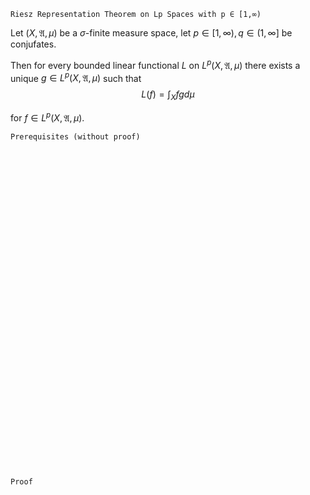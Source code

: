 ```
Riesz Representation Theorem on Lp Spaces with p ∈ [1,∞)
```

Let $(X, \mathfrak{A}, \mu)$ be a $\sigma$-finite measure space, let $p\in[1,\infty),q\in(1,\infty]$ be conjufates.

Then for every bounded linear functional $L$ on $L^p(X, \mathfrak{A}, \mu)$ there exists a unique $g\in L^p(X, \mathfrak{A}, \mu)$ such that
$$
L(f) = \int_X fg d\mu
$$

for $f\in L^p(X, \mathfrak{A}, \mu)$.
```
Prerequisites (without proof)
```



<br>
<br>
<br>
<br>
<br>
<br>
<br>
<br>
<br>
<br>
<br>
<br>
<br>
<br>
<br>
<br>
<br>
<br>
<br>
<br>
<br>
<br>
<br>
<br>
<br>
<br>
<br>
<br>
<br>
<br>


```
Proof
```
